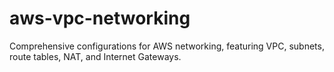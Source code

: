 # aws-vpc-networking
Comprehensive configurations for AWS networking, featuring VPC, subnets, route tables, NAT, and Internet Gateways.

